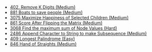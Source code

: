 - [402. Remove K Digits (Medium)](../Year/2024/April/402_Remove_K_Digits_(Medium).cpp)
- [881 Boats to save people (Medium)](../Year/2024/May/881_Boats_to_save_people_(Medium).cpp)
- [3075 Maximize Happiness of Selected Children (Medium)](../Year/2024/May/3075_Maximize_Happiness_Of_Selected_Children_(Medium).cpp)
- [861 Score After Flipping the Matrix (Medium)](../Year/2024/May/861_Score_After_Flipping_The_Matrix_(Medium).cpp)
- [3068 Find the maximum sum of Node Values (Hard)](../Year/2024/May/3068_Find_the_maximum_sum_of_Node_Values_(Hard).cpp)
- [2486 Append Character to String to make Subsequence (Medium)](../Year/2024/June/2486_Append_Characters_to_make_String_Subsequence_(Medium).cpp)
- [409 Longest Palindrome (Easy)](../Year/2024/June/409_Longest_Palindrome_(Easy).cpp)
- [846 Hand of Straights (Medium)](../Year/2024/June/846_Hand_of_Straights_(Medium).cpp)
